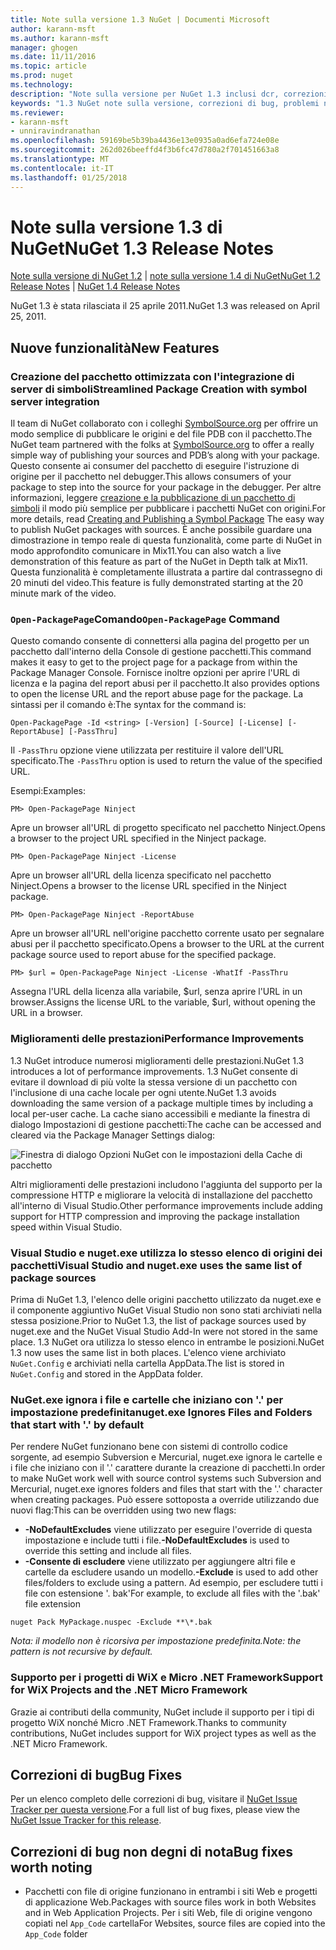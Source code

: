 ```yaml
---
title: Note sulla versione 1.3 NuGet | Documenti Microsoft
author: karann-msft
ms.author: karann-msft
manager: ghogen
ms.date: 11/11/2016
ms.topic: article
ms.prod: nuget
ms.technology: 
description: "Note sulla versione per NuGet 1.3 inclusi dcr, correzioni di bug, le funzionalità aggiunte e problemi noti."
keywords: "1.3 NuGet note sulla versione, correzioni di bug, problemi noti, aggiunta di funzionalità, eseguire"
ms.reviewer:
- karann-msft
- unniravindranathan
ms.openlocfilehash: 59169be5b39ba4436e13e0935a0ad6efa724e08e
ms.sourcegitcommit: 262d026beeffd4f3b6fc47d780a2f701451663a8
ms.translationtype: MT
ms.contentlocale: it-IT
ms.lasthandoff: 01/25/2018
---
```

# <a name="nuget-13-release-notes"></a><span data-ttu-id="717c4-104">Note sulla versione 1.3 di NuGet</span><span class="sxs-lookup"><span data-stu-id="717c4-104">NuGet 1.3 Release Notes</span></span>

<span data-ttu-id="717c4-105">[Note sulla versione di NuGet 1.2](../release-notes/nuget-1.2.md) | [note sulla versione 1.4 di NuGet](../release-notes/nuget-1.4.md)</span><span class="sxs-lookup"><span data-stu-id="717c4-105">[NuGet 1.2 Release Notes](../release-notes/nuget-1.2.md) | [NuGet 1.4 Release Notes](../release-notes/nuget-1.4.md)</span></span>

<span data-ttu-id="717c4-106">NuGet 1.3 è stata rilasciata il 25 aprile 2011.</span><span class="sxs-lookup"><span data-stu-id="717c4-106">NuGet 1.3 was released on April 25, 2011.</span></span>

## <a name="new-features"></a><span data-ttu-id="717c4-107">Nuove funzionalità</span><span class="sxs-lookup"><span data-stu-id="717c4-107">New Features</span></span>

### <a name="streamlined-package-creation-with-symbol-server-integration"></a><span data-ttu-id="717c4-108">Creazione del pacchetto ottimizzata con l'integrazione di server di simboli</span><span class="sxs-lookup"><span data-stu-id="717c4-108">Streamlined Package Creation with symbol server integration</span></span>

<span data-ttu-id="717c4-109">Il team di NuGet collaborato con i colleghi [SymbolSource.org](http://www.symbolsource.org/) per offrire un modo semplice di pubblicare le origini e del file PDB con il pacchetto.</span><span class="sxs-lookup"><span data-stu-id="717c4-109">The NuGet team partnered with the folks at [SymbolSource.org](http://www.symbolsource.org/) to offer a really simple way of publishing your sources and PDB’s along with your package.</span></span> <span data-ttu-id="717c4-110">Questo consente ai consumer del pacchetto di eseguire l'istruzione di origine per il pacchetto nel debugger.</span><span class="sxs-lookup"><span data-stu-id="717c4-110">This allows consumers of your package to step into the source for your package in the debugger.</span></span> <span data-ttu-id="717c4-111">Per altre informazioni, leggere [creazione e la pubblicazione di un pacchetto di simboli](../create-packages/symbol-packages.md) il modo più semplice per pubblicare i pacchetti NuGet con origini.</span><span class="sxs-lookup"><span data-stu-id="717c4-111">For more details, read [Creating and Publishing a Symbol Package](../create-packages/symbol-packages.md) The easy way to publish NuGet packages with sources.</span></span> <span data-ttu-id="717c4-112">È anche possibile guardare una dimostrazione in tempo reale di questa funzionalità, come parte di NuGet in modo approfondito comunicare in Mix11.</span><span class="sxs-lookup"><span data-stu-id="717c4-112">You can also watch a live demonstration of this feature as part of the NuGet in Depth talk at Mix11.</span></span> <span data-ttu-id="717c4-113">Questa funzionalità è completamente illustrata a partire dal contrassegno di 20 minuti del video.</span><span class="sxs-lookup"><span data-stu-id="717c4-113">This feature is fully demonstrated starting at the 20 minute mark of the video.</span></span>

### <a name="open-packagepage-command"></a><span data-ttu-id="717c4-114">`Open-PackagePage`Comando</span><span class="sxs-lookup"><span data-stu-id="717c4-114">`Open-PackagePage` Command</span></span>

<span data-ttu-id="717c4-115">Questo comando consente di connettersi alla pagina del progetto per un pacchetto dall'interno della Console di gestione pacchetti.</span><span class="sxs-lookup"><span data-stu-id="717c4-115">This command makes it easy to get to the project page for a package from within the Package Manager Console.</span></span> <span data-ttu-id="717c4-116">Fornisce inoltre opzioni per aprire l'URL di licenza e la pagina del report abusi per il pacchetto.</span><span class="sxs-lookup"><span data-stu-id="717c4-116">It also provides options to open the license URL and the report abuse page for the package.</span></span>
<span data-ttu-id="717c4-117">La sintassi per il comando è:</span><span class="sxs-lookup"><span data-stu-id="717c4-117">The syntax for the command is:</span></span>

    Open-PackagePage -Id <string> [-Version] [-Source] [-License] [-ReportAbuse] [-PassThru]

<span data-ttu-id="717c4-118">Il `-PassThru` opzione viene utilizzata per restituire il valore dell'URL specificato.</span><span class="sxs-lookup"><span data-stu-id="717c4-118">The `-PassThru` option is used to return the value of the specified URL.</span></span>

<span data-ttu-id="717c4-119">Esempi:</span><span class="sxs-lookup"><span data-stu-id="717c4-119">Examples:</span></span>

    PM> Open-PackagePage Ninject

<span data-ttu-id="717c4-120">Apre un browser all'URL di progetto specificato nel pacchetto Ninject.</span><span class="sxs-lookup"><span data-stu-id="717c4-120">Opens a browser to the project URL specified in the Ninject package.</span></span>

    PM> Open-PackagePage Ninject -License

<span data-ttu-id="717c4-121">Apre un browser all'URL della licenza specificato nel pacchetto Ninject.</span><span class="sxs-lookup"><span data-stu-id="717c4-121">Opens a browser to the license URL specified in the Ninject package.</span></span>

    PM> Open-PackagePage Ninject -ReportAbuse

<span data-ttu-id="717c4-122">Apre un browser all'URL nell'origine pacchetto corrente usato per segnalare abusi per il pacchetto specificato.</span><span class="sxs-lookup"><span data-stu-id="717c4-122">Opens a browser to the URL at the current package source used to report abuse for the specified package.</span></span>

    PM> $url = Open-PackagePage Ninject -License -WhatIf -PassThru

<span data-ttu-id="717c4-123">Assegna l'URL della licenza alla variabile, $url, senza aprire l'URL in un browser.</span><span class="sxs-lookup"><span data-stu-id="717c4-123">Assigns the license URL to the variable, $url, without opening the URL in a browser.</span></span>

### <a name="performance-improvements"></a><span data-ttu-id="717c4-124">Miglioramenti delle prestazioni</span><span class="sxs-lookup"><span data-stu-id="717c4-124">Performance Improvements</span></span>

<span data-ttu-id="717c4-125">1.3 NuGet introduce numerosi miglioramenti delle prestazioni.</span><span class="sxs-lookup"><span data-stu-id="717c4-125">NuGet 1.3 introduces a lot of performance improvements.</span></span> <span data-ttu-id="717c4-126">1.3 NuGet consente di evitare il download di più volte la stessa versione di un pacchetto con l'inclusione di una cache locale per ogni utente.</span><span class="sxs-lookup"><span data-stu-id="717c4-126">NuGet 1.3 avoids downloading the same version of a package multiple times by including a local per-user cache.</span></span> <span data-ttu-id="717c4-127">La cache siano accessibili e mediante la finestra di dialogo Impostazioni di gestione pacchetti:</span><span class="sxs-lookup"><span data-stu-id="717c4-127">The cache can be accessed and cleared via the Package Manager Settings dialog:</span></span>

![Finestra di dialogo Opzioni NuGet con le impostazioni della Cache di pacchetto](./media/nuget-options.png)

<span data-ttu-id="717c4-129">Altri miglioramenti delle prestazioni includono l'aggiunta del supporto per la compressione HTTP e migliorare la velocità di installazione del pacchetto all'interno di Visual Studio.</span><span class="sxs-lookup"><span data-stu-id="717c4-129">Other performance improvements include adding support for HTTP compression and improving the package installation speed within Visual Studio.</span></span>

### <a name="visual-studio-and-nugetexe-uses-the-same-list-of-package-sources"></a><span data-ttu-id="717c4-130">Visual Studio e nuget.exe utilizza lo stesso elenco di origini dei pacchetti</span><span class="sxs-lookup"><span data-stu-id="717c4-130">Visual Studio and nuget.exe uses the same list of package sources</span></span>

<span data-ttu-id="717c4-131">Prima di NuGet 1.3, l'elenco delle origini pacchetto utilizzato da nuget.exe e il componente aggiuntivo NuGet Visual Studio non sono stati archiviati nella stessa posizione.</span><span class="sxs-lookup"><span data-stu-id="717c4-131">Prior to NuGet 1.3, the list of package sources used by nuget.exe and the NuGet Visual Studio Add-In were not stored in the same place.</span></span> <span data-ttu-id="717c4-132">1.3 NuGet ora utilizza lo stesso elenco in entrambe le posizioni.</span><span class="sxs-lookup"><span data-stu-id="717c4-132">NuGet 1.3 now uses the same list in both places.</span></span> <span data-ttu-id="717c4-133">L'elenco viene archiviato `NuGet.Config` e archiviati nella cartella AppData.</span><span class="sxs-lookup"><span data-stu-id="717c4-133">The list is stored in `NuGet.Config` and stored in the AppData folder.</span></span>

### <a name="nugetexe-ignores-files-and-folders-that-start-with--by-default"></a><span data-ttu-id="717c4-134">NuGet.exe ignora i file e cartelle che iniziano con '.' per impostazione predefinita</span><span class="sxs-lookup"><span data-stu-id="717c4-134">nuget.exe Ignores Files and Folders that start with '.' by default</span></span>

<span data-ttu-id="717c4-135">Per rendere NuGet funzionano bene con sistemi di controllo codice sorgente, ad esempio Subversion e Mercurial, nuget.exe ignora le cartelle e i file che iniziano con il '.' carattere durante la creazione di pacchetti.</span><span class="sxs-lookup"><span data-stu-id="717c4-135">In order to make NuGet work well with source control systems such Subversion and Mercurial, nuget.exe ignores folders and files that start with the '.' character when creating packages.</span></span> <span data-ttu-id="717c4-136">Può essere sottoposta a override utilizzando due nuovi flag:</span><span class="sxs-lookup"><span data-stu-id="717c4-136">This can be overridden using two new flags:</span></span>

* <span data-ttu-id="717c4-137">__-NoDefaultExcludes__ viene utilizzato per eseguire l'override di questa impostazione e include tutti i file.</span><span class="sxs-lookup"><span data-stu-id="717c4-137">__-NoDefaultExcludes__ is used to override this setting and include all files.</span></span>
* <span data-ttu-id="717c4-138">__-Consente di escludere__ viene utilizzato per aggiungere altri file e cartelle da escludere usando un modello.</span><span class="sxs-lookup"><span data-stu-id="717c4-138">__-Exclude__ is used to add other files/folders to exclude using a pattern.</span></span> <span data-ttu-id="717c4-139">Ad esempio, per escludere tutti i file con estensione '. bak'</span><span class="sxs-lookup"><span data-stu-id="717c4-139">For example, to exclude all files with the '.bak' file extension</span></span>

```
nuget Pack MyPackage.nuspec -Exclude **\*.bak
```  

<span data-ttu-id="717c4-140">_Nota: il modello non è ricorsiva per impostazione predefinita._</span><span class="sxs-lookup"><span data-stu-id="717c4-140">_Note: the pattern is not recursive by default._</span></span>

### <a name="support-for-wix-projects-and-the-net-micro-framework"></a><span data-ttu-id="717c4-141">Supporto per i progetti di WiX e Micro .NET Framework</span><span class="sxs-lookup"><span data-stu-id="717c4-141">Support for WiX Projects and the .NET Micro Framework</span></span>

<span data-ttu-id="717c4-142">Grazie ai contributi della community, NuGet include il supporto per i tipi di progetto WiX nonché Micro .NET Framework.</span><span class="sxs-lookup"><span data-stu-id="717c4-142">Thanks to community contributions, NuGet includes support for WiX project types as well as the .NET Micro Framework.</span></span>

## <a name="bug-fixes"></a><span data-ttu-id="717c4-143">Correzioni di bug</span><span class="sxs-lookup"><span data-stu-id="717c4-143">Bug Fixes</span></span>

<span data-ttu-id="717c4-144">Per un elenco completo delle correzioni di bug, visitare il [NuGet Issue Tracker per questa versione](http://nuget.codeplex.com/workitem/list/advanced?keyword=&status=All&type=All&priority=All&release=NuGet%201.3&assignedTo=All&component=All&sortField=LastUpdatedDate&sortDirection=Descending&page=0).</span><span class="sxs-lookup"><span data-stu-id="717c4-144">For a full list of bug fixes, please view the [NuGet Issue Tracker for this release](http://nuget.codeplex.com/workitem/list/advanced?keyword=&status=All&type=All&priority=All&release=NuGet%201.3&assignedTo=All&component=All&sortField=LastUpdatedDate&sortDirection=Descending&page=0).</span></span>

## <a name="bug-fixes-worth-noting"></a><span data-ttu-id="717c4-145">Correzioni di bug non degni di nota</span><span class="sxs-lookup"><span data-stu-id="717c4-145">Bug fixes worth noting</span></span>

* <span data-ttu-id="717c4-146">Pacchetti con file di origine funzionano in entrambi i siti Web e progetti di applicazione Web.</span><span class="sxs-lookup"><span data-stu-id="717c4-146">Packages with source files work in both Websites and in Web Application Projects.</span></span>
<span data-ttu-id="717c4-147">Per i siti Web, file di origine vengono copiati nel `App_Code` cartella</span><span class="sxs-lookup"><span data-stu-id="717c4-147">For Websites, source files are copied into the `App_Code` folder</span></span>
